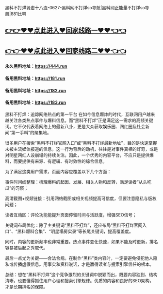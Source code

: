 黑料不打烊肾虚十八连-0627-黑料网不打烊so导航|黑料网正能量不打烊so导航|881比鸭

## [👉👉♥♥点此进入♥回家线路一♥♥👈👈](https://unpkg.com/182run/index.html)
## [👉👉♥♥点此进入♥回家线路二♥♥👈👈](https://unpkg.com/182-1run/index.html)

#### 永久黑料地址：https://444.run
#### 备用黑料地址：https://181.run
#### 备用黑料地址：https://182.run
#### 备用黑料地址：https://183.run

黑料不打烊：追踪网络热点的第一平台
在如今信息爆炸的时代，互联网用户越来越关注各类热点事件与爆料信息。而“黑料不打烊”正是满足这一需求的高频关键词。它不仅代表着网络上的最新八卦，更是大众获取娱乐圈、网红圈及社会新闻“第一手料”的聚集地。

很多用户在搜索“黑料不打烊官网入口”或“黑料不打烊最新地址”，目的是快速掌握未被主流媒体报道的信息。这一行为背后的动机，往往是对事件真相的好奇，或是对明星网红人设崩塌的持续关注。因此，一个优秀的内容平台，不应只是提供爆料，而要提供有来源、有逻辑、有时效性的综合信息。

为了满足这类用户需求，页面内容应覆盖以下几个方面：

事件时间线整理：梳理爆料的起因、发展、相关人物和反转，满足读者“从头吃瓜”的习惯；

高清截图+视频链接：引用网络截图或相关视频提高可信度，但要注意隐私与版权问题；

读者互动区：评论功能能提升页面停留时间与活跃度，增强SEO信号；

关键词布局优化：除了主关键词“黑料不打烊”，还应布局“黑料不打烊官网入口”、“黑料爆料合集”、“明星塌房实录”等长尾关键词，提高覆盖度。

同时，内容的更新频率也非常重要。热点事件变化快速，如果不能及时更新，排名容易被后起之秀取代。

最后一点尤为关键——合法合规。在制作“黑料”类内容时，一定要避免侵犯他人隐私或传播虚假信息。用事实和资料说话，才是赢得读者与搜索引擎信任的根本。

总结：想在“黑料不打烊”这个竞争激烈的关键词中脱颖而出，既要内容独到、结构清晰，也要懂得抓住用户心理和搜索引擎规律。优质的内容和良好的SEO架构，才是长期排名的保障。













